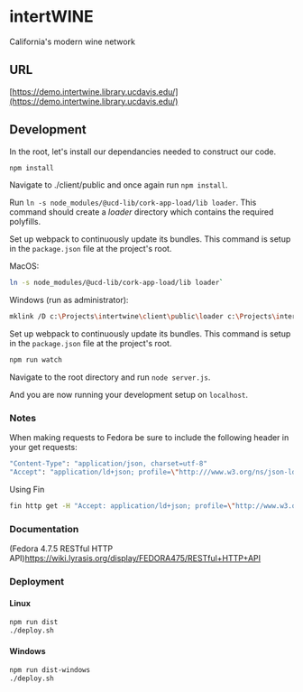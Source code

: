 # intertWINE

California's modern wine network

## URL

[https://demo.intertwine.library.ucdavis.edu/](https://demo.intertwine.library.ucdavis.edu/)

## Development

In the root, let's install our dependancies needed to construct our code.

```bash
npm install
```

Navigate to ./client/public and once again run `npm install`.

Run `ln -s node_modules/@ucd-lib/cork-app-load/lib loader`.  This command should create a *loader* directory which contains the required polyfills.

Set up webpack to continuously update its bundles.  This command is setup in the `package.json` file at the project's root.

MacOS:

  ```bash
  ln -s node_modules/@ucd-lib/cork-app-load/lib loader`
  ```

  Windows (run as administrator):

  ```bash
  mklink /D c:\Projects\intertwine\client\public\loader c:\Projects\intertwine\client\public\node_modules\@ucd-lib\cork-app-load\lib
  ```

Set up webpack to continuously update its bundles.  This command is setup in the `package.json` file at the project's root.

  ```bash
  npm run watch
  ```

Navigate to the root directory and run `node server.js`.

And you are now running your development setup on `localhost`.

### Notes

When making requests to Fedora be sure to include the following header in your get requests:

  ```bash
  "Content-Type": "application/json, charset=utf-8"
  "Accept": "application/ld+json; profile=\"http:///www.w3.org/ns/json-ld#compacted\""
  ```

  Using Fin

  ```bash
  fin http get -H "Accept: application/ld+json; profile=\"http://www.w3.org/ns/json-ld#compacted\"" -P b /collection/moments/chardonnay/chardonnay.json > mock/chardonnay.json
  ```

### Documentation

(Fedora 4.7.5 RESTful HTTP API)<https://wiki.lyrasis.org/display/FEDORA475/RESTful+HTTP+API>

### Deployment

#### Linux

```bash
npm run dist
./deploy.sh
```

#### Windows

```bash
npm run dist-windows
./deploy.sh
```
